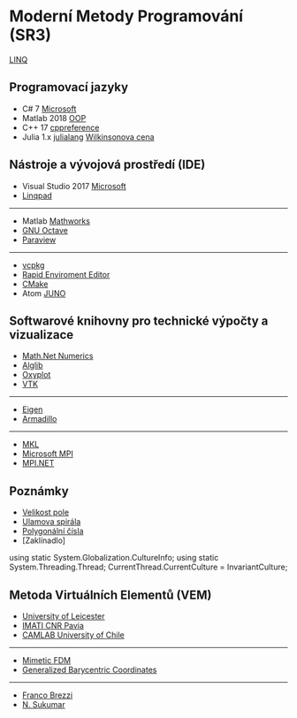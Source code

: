 # Moderní Metody Programování (SR3)
[LINQ](https://github.com/rh60/MMP19/blob/master/Linq.pdf)

## Programovací jazyky 

* C# 7 [Microsoft](https://docs.microsoft.com/cs-cz/dotnet/csharp/)
* Matlab 2018 [OOP](https://www.mathworks.com/help/pdf_doc/matlab/matlab_oop.pdf)
* C++ 17 [cppreference](https://en.cppreference.com/w/)
* Julia 1.x [julialang](https://julialang.org/) [Wilkinsonova cena](http://news.mit.edu/2018/julia-language-co-creators-win-james-wilkinson-prize-numerical-software-1226)

## Nástroje a vývojová prostředí (IDE)

* Visual Studio 2017 [Microsoft](https://visualstudio.microsoft.com/cs/)
* [Linqpad](https://www.linqpad.net/)
---
* Matlab [Mathworks](https://www.mathworks.com/products/matlab.html)
* [GNU Octave](https://www.gnu.org/software/octave/)
* [Paraview](https://www.paraview.org/)
---
* [vcpkg](https://github.com/Microsoft/vcpkg)
* [Rapid Enviroment Editor](https://www.rapidee.com/en/download)
* [CMake](https://cmake.org/)
* Atom [JUNO](http://docs.junolab.org/latest/man/installation.html)

## Softwarové knihovny pro technické výpočty a vizualizace

* [Math.Net Numerics](https://numerics.mathdotnet.com/)
* [Alglib](http://www.alglib.net/)
* [Oxyplot](http://www.oxyplot.org/)
* [VTK](https://vtk.org/)
---
* [Eigen](http://eigen.tuxfamily.org/index.php?title=Main_Page)
* [Armadillo](http://arma.sourceforge.net/)
---
* [MKL](https://software.intel.com/en-us/mkl)
* [Microsoft MPI](https://docs.microsoft.com/en-us/message-passing-interface/microsoft-mpi)
* [MPI.NET](https://github.com/jmp75/MPI.NET)

## Poznámky

* [Velikost pole](https://docs.microsoft.com/cs-cz/dotnet/framework/configure-apps/file-schema/runtime/gcallowverylargeobjects-element)
* [Ulamova spirála](https://en.wikipedia.org/wiki/Ulam_spiral)
* [Polygonální čísla](https://en.wikipedia.org/wiki/Polygonal_number)
* [Zaklínadlo]

using static System.Globalization.CultureInfo;
using static System.Threading.Thread;
CurrentThread.CurrentCulture = InvariantCulture;

## Metoda Virtuálních Elementů (VEM)

* [University of Leicester](https://www2.le.ac.uk/departments/mathematics/research/vem/virtual-element-method-1)
* [IMATI CNR Pavia](http://www.ge.imati.cnr.it/index.php/news/11-general/267-vem)
* [CAMLAB University of Chile](http://camlab.cl/tag/virtual-element-method/)
---
* [Mimetic FDM](https://www.springer.com/gb/book/9783319026626)
* [Generalized Barycentric Coordinates](https://www.crcpress.com/Generalized-Barycentric-Coordinates-in-Computer-Graphics-and-Computational/Hormann-Sukumar/p/book/9781498763592)
---
* [Franco Brezzi](http://arturo.imati.cnr.it/brezzi/)
* [N. Sukumar](http://dilbert.engr.ucdavis.edu/~suku/)


